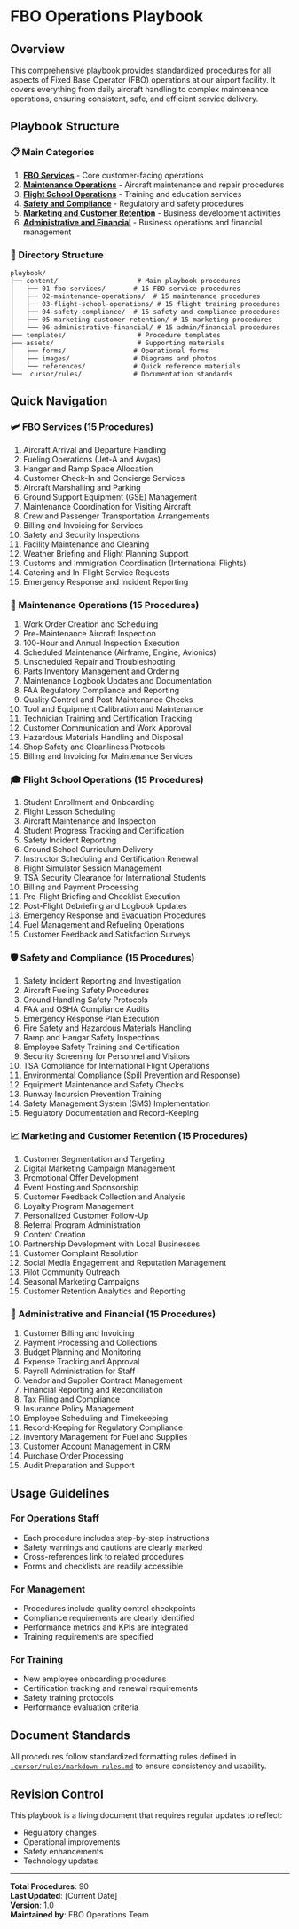 # FBO Operations Playbook

## Overview
This comprehensive playbook provides standardized procedures for all aspects of Fixed Base Operator (FBO) operations at our airport facility. It covers everything from daily aircraft handling to complex maintenance operations, ensuring consistent, safe, and efficient service delivery.

## Playbook Structure

### 📋 Main Categories

1. **[FBO Services](content/01-fbo-services/)** - Core customer-facing operations
2. **[Maintenance Operations](content/02-maintenance-operations/)** - Aircraft maintenance and repair procedures  
3. **[Flight School Operations](content/03-flight-school-operations/)** - Training and education services
4. **[Safety and Compliance](content/04-safety-compliance/)** - Regulatory and safety procedures
5. **[Marketing and Customer Retention](content/05-marketing-customer-retention/)** - Business development activities
6. **[Administrative and Financial](content/06-administrative-financial/)** - Business operations and financial management

### 📁 Directory Structure
```
playbook/
├── content/                    # Main playbook procedures
│   ├── 01-fbo-services/       # 15 FBO service procedures
│   ├── 02-maintenance-operations/  # 15 maintenance procedures
│   ├── 03-flight-school-operations/ # 15 flight training procedures
│   ├── 04-safety-compliance/  # 15 safety and compliance procedures
│   ├── 05-marketing-customer-retention/ # 15 marketing procedures
│   └── 06-administrative-financial/ # 15 admin/financial procedures
├── templates/                  # Procedure templates
├── assets/                     # Supporting materials
│   ├── forms/                 # Operational forms
│   ├── images/                # Diagrams and photos
│   └── references/            # Quick reference materials
└── .cursor/rules/             # Documentation standards
```

## Quick Navigation

### 🛩️ FBO Services (15 Procedures)
1. Aircraft Arrival and Departure Handling
2. Fueling Operations (Jet-A and Avgas)
3. Hangar and Ramp Space Allocation
4. Customer Check-In and Concierge Services
5. Aircraft Marshalling and Parking
6. Ground Support Equipment (GSE) Management
7. Maintenance Coordination for Visiting Aircraft
8. Crew and Passenger Transportation Arrangements
9. Billing and Invoicing for Services
10. Safety and Security Inspections
11. Facility Maintenance and Cleaning
12. Weather Briefing and Flight Planning Support
13. Customs and Immigration Coordination (International Flights)
14. Catering and In-Flight Service Requests
15. Emergency Response and Incident Reporting

### 🔧 Maintenance Operations (15 Procedures)
1. Work Order Creation and Scheduling
2. Pre-Maintenance Aircraft Inspection
3. 100-Hour and Annual Inspection Execution
4. Scheduled Maintenance (Airframe, Engine, Avionics)
5. Unscheduled Repair and Troubleshooting
6. Parts Inventory Management and Ordering
7. Maintenance Logbook Updates and Documentation
8. FAA Regulatory Compliance and Reporting
9. Quality Control and Post-Maintenance Checks
10. Tool and Equipment Calibration and Maintenance
11. Technician Training and Certification Tracking
12. Customer Communication and Work Approval
13. Hazardous Materials Handling and Disposal
14. Shop Safety and Cleanliness Protocols
15. Billing and Invoicing for Maintenance Services

### 🎓 Flight School Operations (15 Procedures)
1. Student Enrollment and Onboarding
2. Flight Lesson Scheduling
3. Aircraft Maintenance and Inspection
4. Student Progress Tracking and Certification
5. Safety Incident Reporting
6. Ground School Curriculum Delivery
7. Instructor Scheduling and Certification Renewal
8. Flight Simulator Session Management
9. TSA Security Clearance for International Students
10. Billing and Payment Processing
11. Pre-Flight Briefing and Checklist Execution
12. Post-Flight Debriefing and Logbook Updates
13. Emergency Response and Evacuation Procedures
14. Fuel Management and Refueling Operations
15. Customer Feedback and Satisfaction Surveys

### 🛡️ Safety and Compliance (15 Procedures)
1. Safety Incident Reporting and Investigation
2. Aircraft Fueling Safety Procedures
3. Ground Handling Safety Protocols
4. FAA and OSHA Compliance Audits
5. Emergency Response Plan Execution
6. Fire Safety and Hazardous Materials Handling
7. Ramp and Hangar Safety Inspections
8. Employee Safety Training and Certification
9. Security Screening for Personnel and Visitors
10. TSA Compliance for International Flight Operations
11. Environmental Compliance (Spill Prevention and Response)
12. Equipment Maintenance and Safety Checks
13. Runway Incursion Prevention Training
14. Safety Management System (SMS) Implementation
15. Regulatory Documentation and Record-Keeping

### 📈 Marketing and Customer Retention (15 Procedures)
1. Customer Segmentation and Targeting
2. Digital Marketing Campaign Management
3. Promotional Offer Development
4. Event Hosting and Sponsorship
5. Customer Feedback Collection and Analysis
6. Loyalty Program Management
7. Personalized Customer Follow-Up
8. Referral Program Administration
9. Content Creation
10. Partnership Development with Local Businesses
11. Customer Complaint Resolution
12. Social Media Engagement and Reputation Management
13. Pilot Community Outreach
14. Seasonal Marketing Campaigns
15. Customer Retention Analytics and Reporting

### 💼 Administrative and Financial (15 Procedures)
1. Customer Billing and Invoicing
2. Payment Processing and Collections
3. Budget Planning and Monitoring
4. Expense Tracking and Approval
5. Payroll Administration for Staff
6. Vendor and Supplier Contract Management
7. Financial Reporting and Reconciliation
8. Tax Filing and Compliance
9. Insurance Policy Management
10. Employee Scheduling and Timekeeping
11. Record-Keeping for Regulatory Compliance
12. Inventory Management for Fuel and Supplies
13. Customer Account Management in CRM
14. Purchase Order Processing
15. Audit Preparation and Support

## Usage Guidelines

### For Operations Staff
- Each procedure includes step-by-step instructions
- Safety warnings and cautions are clearly marked
- Cross-references link to related procedures
- Forms and checklists are readily accessible

### For Management
- Procedures include quality control checkpoints
- Compliance requirements are clearly identified
- Performance metrics and KPIs are integrated
- Training requirements are specified

### For Training
- New employee onboarding procedures
- Certification tracking and renewal requirements
- Safety training protocols
- Performance evaluation criteria

## Document Standards
All procedures follow standardized formatting rules defined in [`.cursor/rules/markdown-rules.md`](.cursor/rules/markdown-rules.md) to ensure consistency and usability.

## Revision Control
This playbook is a living document that requires regular updates to reflect:
- Regulatory changes
- Operational improvements
- Safety enhancements
- Technology updates

---
**Total Procedures**: 90  
**Last Updated**: [Current Date]  
**Version**: 1.0  
**Maintained by**: FBO Operations Team